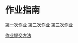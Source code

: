 # 作业指南

[第一次作业](./assignment-1)
[第二次作业](./assignment-2)
[第三次作业](./assignment-3)

[作业提交方法](./submission)